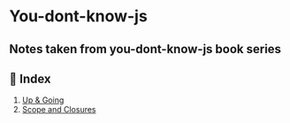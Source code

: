# You-dont-know-js

## Notes taken from you-dont-know-js book series

## 📝 Index

1. [Up & Going](https://github.com/turkaytunc/you-dont-know-js/blob/master/book-1/README.md)
2. [Scope and Closures](https://github.com/turkaytunc/you-dont-know-js/blob/master/book-2/README.md)
